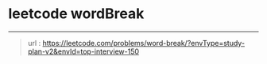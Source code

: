 # leetcode wordBreak
---
> url : https://leetcode.com/problems/word-break/?envType=study-plan-v2&envId=top-interview-150
